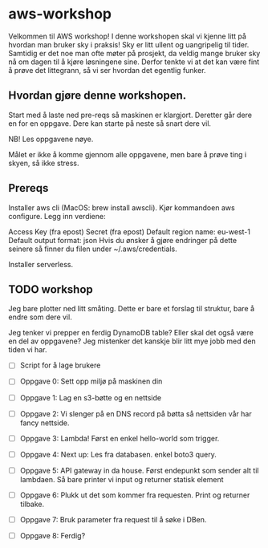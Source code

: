 # aws-workshop

Velkommen til AWS workshop!
I denne workshopen skal vi kjenne litt på hvordan man bruker sky i praksis!
Sky er litt ullent og uangripelig til tider. Samtidig er det noe man ofte møter på prosjekt, 
da veldig mange bruker sky nå om dagen til å kjøre løsningene sine. 
Derfor tenkte vi at det kan være fint å prøve det littegrann, så vi ser hvordan det egentlig funker. 

## Hvordan gjøre denne workshopen. 
Start med å laste ned pre-reqs så maskinen er klargjort. 
Deretter går dere en for en oppgave. Dere kan starte på neste så snart dere vil. 

NB! Les oppgavene nøye.

Målet er ikke å komme gjennom alle oppgavene, men bare å prøve ting i skyen, så ikke stress.

## Prereqs
Installer aws cli (MacOS: brew install awscli). Kjør kommandoen aws configure. Legg inn verdiene:

Access Key (fra epost)
Secret (fra epost)
Default region name: eu-west-1
Default output format: json
Hvis du ønsker å gjøre endringer på dette seinere så finner du filen under ~/.aws/credentials.

Installer serverless.




## TODO workshop
Jeg bare plotter ned litt småting. Dette er bare et forslag til struktur, bare å endre som dere vil. 

Jeg tenker vi prepper en ferdig DynamoDB table? Eller skal det også være en del av oppgavene? Jeg mistenker det kanskje blir litt mye jobb med den tiden vi har.

- [ ] Script for å lage brukere
- [ ] Oppgave 0: Sett opp miljø på maskinen din
- [ ] Oppgave 1: Lag en s3-bøtte og en nettside
- [ ] Oppgave 2: Vi slenger på en DNS record på bøtta så nettsiden vår har fancy nettside.
- [ ] Oppgave 3: Lambda! Først en enkel hello-world som trigger.
- [ ] Oppgave 4: Next up: Les fra databasen. enkel boto3 query.
- [ ] Oppgave 5: API gateway in da house. Først endepunkt som sender alt til lambdaen. Så bare printer vi input og returner statisk element
- [ ] Oppgave 6: Plukk ut det som kommer fra requesten. Print og returner tilbake.
- [ ] Oppgave 7: Bruk parameter fra request til å søke i DBen. 
- [ ] Oppgave 8: Ferdig?

